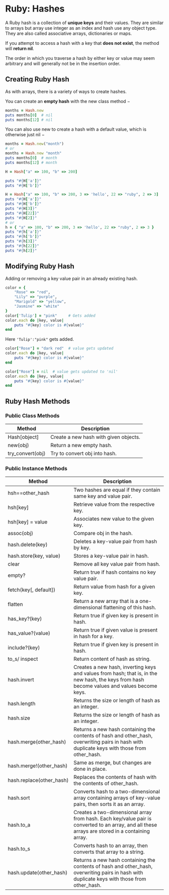 # Ruby: Hashes

A Ruby hash is a collection of **unique keys** and their values. They are similar to arrays but array use integer as an index and hash use any object type. They are also called associative arrays, dictionaries or maps.

If you attempt to access a hash with a key that **does not exist**, the method will **return nil**.

The order in which you traverse a hash by either key or value may seem arbitrary and will generally not be in the insertion order.

## Creating Ruby Hash
As with arrays, there is a variety of ways to create hashes.

You can create an **empty hash** with the new class method −

```ruby
months = Hash.new
puts months[0]  # nil
puts months[12] # nil
```
You can also use new to create a hash with a default value, which is otherwise just nil −
```ruby
months = Hash.new("month")
# or
months = Hash.new "month"
puts months[0]  # month
puts months[12] # month
```

```ruby
H = Hash["a" => 100, "b" => 200]

puts "#{H['a']}"
puts "#{H['b']}"
```
```ruby
H = Hash["a" => 100, "b" => 200, 3 => 'hello', 22 => "ruby", 2 => 3]
puts "#{H['a']}"
puts "#{H['b']}"
puts "#{H[3]}"
puts "#{H[22]}"
puts "#{H[2]}"
# or
h = { "a" => 100, "b" => 200, 3 => 'hello', 22 => "ruby", 2 => 3 }
puts "#{h['a']}"
puts "#{h['b']}"
puts "#{h[3]}"
puts "#{h[22]}"
puts "#{h[2]}"
```

## Modifying Ruby Hash
Adding or removing a key value pair in an already existing hash.
```ruby
color = {
    "Rose" => "red",
    "Lily" => "purple",
    "Marigold" => "yellow",
    "Jasmine" => "white"
}
color['Tulip'] = "pink"     # Gets added
color.each do |key, value|
    puts "#{key} color is #{value}"
end
```
Here ``'Tulip':"pink"`` gets added.
```ruby
color["Rose"] = "dark red"  # value gets updated
color.each do |key, value|
    puts "#{key} color is #{value}"
end
```
```ruby
color["Rose"] = nil  # value gets updated to 'nil'
color.each do |key, value|
    puts "#{key} color is #{value}"
end
```

## Ruby Hash Methods
### Public Class Methods
| Method | Description |
| ------------ | ------------ |
| Hash[object] | Create a new hash with given objects. |
| new(obj) | Return a new empty hash. |
| try_convert(obj) | Try to convert obj into hash. |
### Public Instance Methods
| Method | Description |
| ------------ | ------------ |
| hsh==other_hash | Two hashes are equal if they contain same key and value pair. |
| hsh[key] | Retrieve value from the respective key. |
| hsh[key] = value | Associates new value to the given key. |
| assoc(obj) | Compare obj in the hash. |
| hash.delete(key) | Deletes a key-value pair from hash by key. |
| hash.store(key, value) | Stores a key-value pair in hash. |
| clear | Remove all key value pair from hash. |
| empty? | Return true if hash contains no key value pair. |
| fetch(key[, default]) | Return value from hash for a given key. |
| flatten | Return a new array that is a one-dimensional flattening of this hash. |
| has_key?(key)| Return true if given key is present in hash. |
| has_value?(value)| Return true if given value is present in hash for a key. |
| include?(key) | Return true if given key is present in hash. |
| to_s/ inspect | Return content of hash as string. |
| hash.invert | Creates a new hash, inverting keys and values from hash; that is, in the new hash, the keys from hash become values and values become keys. |
| hash.length | Returns the size or length of hash as an integer. |
| hash.size | Returns the size or length of hash as an integer. |
| hash.merge(other_hash) | Returns a new hash containing the contents of hash and other_hash, overwriting pairs in hash with duplicate keys with those from other_hash. |
| hash.merge!(other_hash) | Same as merge, but changes are done in place. |
| hash.replace(other_hash) | Replaces the contents of hash with the contents of other_hash. |
| hash.sort | Converts hash to a two-dimensional array containing arrays of key-value pairs, then sorts it as an array. |
| hash.to_a | Creates a two-dimensional array from hash. Each key/value pair is converted to an array, and all these arrays are stored in a containing array. |
| hash.to_s | Converts hash to an array, then converts that array to a string. |
| hash.update(other_hash) | Returns a new hash containing the contents of hash and other_hash, overwriting pairs in hash with duplicate keys with those from other_hash. |